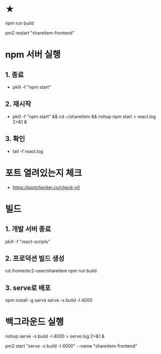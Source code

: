 # ★
npm run build

pm2 restart "shareitem-frontend"

# npm 서버 실행

## 1. 종료
- pkill -f "npm start"

## 2. 재시작
 - pkill -f "npm start" && cd ~/shareitem && nohup npm start > react.log 2>&1 &

## 3. 확인
 - tail -f react.log

# 포트 열려있는지 체크
 - https://portchecker.co/check-v0

# 빌드
## 1. 개발 서버 종료
pkill -f "react-scripts"

## 2. 프로덕션 빌드 생성
cd /home/ec2-user/shareitem
npm run build

## 3. serve로 배포
npm install -g serve
serve -s build -l 4000

# 백그라운드 실행
nohup serve -s build -l 4000 > serve.log 2>&1 &

pm2 start "serve -s build -l 4000" --name "shareitem-frontend"

